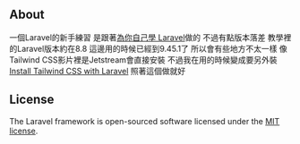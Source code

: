 ## About
一個Laravel的新手練習
是跟著[為你自己學 Laravel](https://www.youtube.com/playlist?list=PLBd8JGCAcUAFtnWuuqd0tzMwYsVAN4es_)做的
不過有點版本落差
教學裡的Laravel版本約在8.8
這邊用的時候已經到9.45.1了
所以會有些地方不太一樣
像Tailwind CSS影片裡是Jetstream會直接安裝
不過我在用的時候變成要另外裝
[Install Tailwind CSS with Laravel](https://tailwindcss.com/docs/guides/laravel#vite)
照著這個做就好


## License

The Laravel framework is open-sourced software licensed under the [MIT license](https://opensource.org/licenses/MIT).
